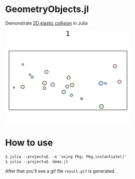 # GeometryObjects.jl
Demonstrate [2D elastic collision](https://en.wikipedia.org/wiki/Elastic_collision) in Julia

![](readme_assets/result.gif)

# How to use

```console
$ julia --project=@. -e 'using Pkg; Pkg.instantiate()'
$ julia --project=@. demo.jl
```

After that you'll see a gif file `result.gif` is generated.
